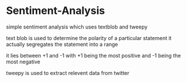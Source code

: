# Sentiment-Analysis
simple sentiment analysis which uses textblob and tweepy

text blob is used to determine the polarity of a particular statement it actually segregates the statement into a range 

it lies between +1 and -1 with +1 being the most positive and -1 being the most negative 

tweepy is used to extract relevent data from twitter 
